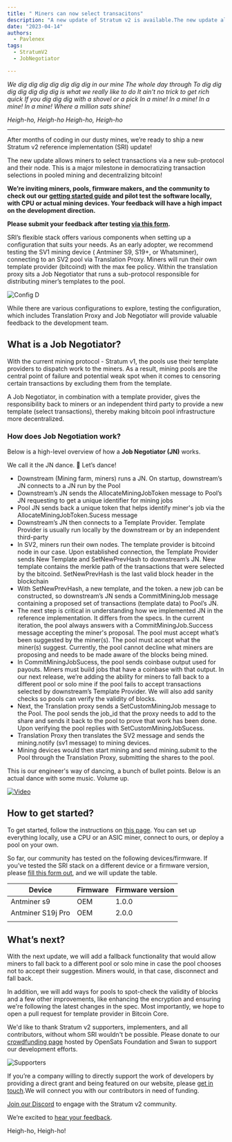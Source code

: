 ```yaml
---
title: " Miners can now select transacitons"
description: "A new update of Stratum v2 is available.The new update allows miners to select transactions via a new sub-protocol and their node. We’re inviting miners, pools, firmware makers, and the community to check out our getting started guide and pilot test the software!"
date: "2023-04-14"
authors:
  - Pavlenex
tags:
  - StratumV2
  - JobNegotiator

---
```


*We dig dig dig dig dig dig dig in our mine 
The whole day through
To dig dig dig dig dig dig dig is what we really like to do
It ain't no trick to get rich quick
If you dig dig dig with a shovel or a pick
In a mine! In a mine! In a mine! In a mine!
Where a million sats shine!*

*Heigh-ho, Heigh-ho
Heigh-ho, Heigh-ho*

---

After months of coding in our dusty mines, we’re ready to ship a new Stratum v2 reference implementation (SRI) update! 

The new update allows miners to select transactions via a new sub-protocol and their node. This is a major milestone in democratizing transaction selections in pooled mining and decentralizing bitcoin!

**We’re inviting miners, pools, firmware makers, and the community to check out our [getting started guide](https://stratumprotocol.org/getting-started/) and pilot test the software locally, with CPU or actual mining devices. Your feedback will have a high impact on the development direction.**

**Please submit your feedback after testing [via this form](https://docs.google.com/forms/d/1is27h37PtsXtXC9zSbweNfxcyEtHzATjdJphIy8hArw/).**


SRI’s flexible stack offers various components when setting up a configuration that suits your needs. As an early adopter, we recommend testing the SV1 mining device ( Antminer S9, S19+, or Whatsminer), connecting to an SV2 pool via Translation Proxy. Miners will run their own template provider (bitcoind) with the max fee policy. Within the translation proxy sits a Job Negotiator that runs a sub-protocol responsible for distributing miner’s templates to the pool. 

![Config D](/assets/config-d.svg)

While there are various configurations to explore, testing the configuration, which includes Translation Proxy and Job Negotiator will provide valuable feedback to the development team.

## What is a Job Negotiator?

With the current mining protocol - Stratum v1, the pools use their template providers to dispatch work to the miners. As a result, mining pools are the central point of failure and potential weak spot when it comes to censoring certain transactions by excluding them from the template.

A Job Negotiator, in combination with a template provider, gives the responsibility back to miners or an independent third party to provide a new template (select transactions), thereby making bitcoin pool infrastructure more decentralized.

### How does Job Negotiation work?

Below is a high-level overview of how a **Job Negotiator (JN)** works. 

We call it the JN dance.  💃 Let’s dance!

*  Downstream (Mining farm, miners) runs a JN. On startup, downstream’s JN connects to a JN run by the Pool
*  Downstream’s JN sends the AllocateMiningJobToken message to Pool’s JN requesting to get a unique identifier for mining jobs
*  Pool JN sends back a unique token that helps identify miner's job via the AllocateMiningJobToken.Sucess message
*  Downstream’s JN then connects to a Template Provider. Template Provider is usually run locally by the downstream or by an independent third-party
*  In SV2, miners run their own nodes. The template provider is bitcoind node in our case.  Upon established connection, the Template Provider sends New Template and SetNewPrevHash to downstream’s JN. New template contains the merkle path of the transactions that were selected by the bitcoind. SetNewPrevHash is the last valid block header in the blockchain
*  With SetNewPrevHash, a new template, and the token. a new job can be constructed, so downstream’s JN sends a CommitMiningJob message containing a proposed set of transactions (template data) to Pool’s JN.
*  The next step is critical in understanding how we implemented JN in the reference implementation. It differs from the specs. In the current iteration, the pool always answers with a CommitMiningJob.Success message accepting the miner's proposal. The pool must accept what’s been suggested by the miner(s). The pool must accept what the miner(s) suggest. Currently, the pool cannot decline what miners are proposing and needs to be made aware of the blocks being mined. 
*  In CommitMiningJobSucess, the pool sends coinbase output used for payouts. Miners must build jobs that have a coinbase with that output. 
In our next release, we’re adding the ability for miners to fall back to a different pool or solo mine if the pool fails to accept transactions selected by downstream’s Template Provider. We will also add sanity checks so pools can verify the validity of blocks.
* Next, the Translation proxy sends a SetCustomMiningJob message to the Pool. The pool sends the job_id that the proxy needs to add to the share and sends it back to the pool to prove that work has been done. Upon verifying the pool replies with SetCustomMiningJobSucess.
* Translation Proxy then translates the SV2 message and sends the mining.notify (sv1 message) to mining devices.
*  Mining devices would then start mining and send mining.submit to the Pool through the Translation Proxy, submitting the shares to the pool.

This is our engineer's way of dancing, a bunch of bullet points. Below is an actual dance with some music. Volume up.

[![ Video](https://img.youtube.com/vi/qM6FM9nDvlE/mqdefault.jpg)](https://www.youtube.com/watch?v=qM6FM9nDvlE "Test Video")

## How to get started?

To get started, follow the instructions on [this page](https://stratumprotocol.org/getting-started/). You can set up everything locally, use a CPU or an ASIC miner, connect to ours, or deploy a pool on your own.

So far, our community has tested on the following devices/firmware. If you’ve tested the SRI stack on a different device or a firmware version, please [fill this form out](https://docs.google.com/forms/d/1is27h37PtsXtXC9zSbweNfxcyEtHzATjdJphIy8hArw/), and we will update the table.

| Device            | Firmware | Firmware version |
| ----------------- | -------- | ---------------- |
| Antminer s9       | OEM      | 1.0.0            |
| Antminer S19j Pro | OEM      | 2.0.0            |
|                   |          |                  |

## What’s next?

With the next update, we will add a fallback functionality that would allow miners to fall back to a different pool or solo mine in case the pool chooses not to accept their suggestion. Miners would, in that case, disconnect and fall back. 

In addition, we will add ways for pools to spot-check the validity of blocks and a few other improvements, like enhancing the encryption and ensuring we're following the latest changes in the spec. Most importantly, we hope to open a pull request for template provider in Bitcoin Core.

We'd like to thank Stratum v2 supporters, implementers, and all contributors, without whom SRI wouldn't be possible. Please donate to our [crowdfunding page](https://opensats.org/projects/stratumv2) hosted by OpenSats Foundation and Swan to support our development efforts. 

![Supporters](/assets/stratum-v2-supporters.png)

If you’re a company willing to directly support the work of developers by providing a direct grant and being featured on our website, please [get in touch](mailto:stratumv2@gmail.com).We will connect you with our contributors in need of funding.

[Join our Discord](https://discord.gg/UHckbC7x58) to engage with the Stratum v2 community.

We’re excited to [hear your feedback](https://docs.google.com/forms/d/1is27h37PtsXtXC9zSbweNfxcyEtHzATjdJphIy8hArw/prefill).

Heigh-ho, Heigh-ho!

